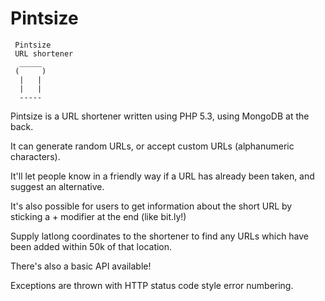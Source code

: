 Pintsize
========

     Pintsize
     URL shortener
      _____
     (     )
      |   |
      |   |
      -----


Pintsize is a URL shortener written using PHP 5.3, using MongoDB at the back.

It can generate random URLs, or accept custom URLs (alphanumeric characters).

It'll let people know in a friendly way if a URL has already been taken, and suggest an alternative.

It's also possible for users to get information about the short URL by sticking a + modifier at the end (like bit.ly!)

Supply latlong coordinates to the shortener to find any URLs which have been added within 50k of that location.

There's also a basic API available!

Exceptions are thrown with HTTP status code style error numbering.

